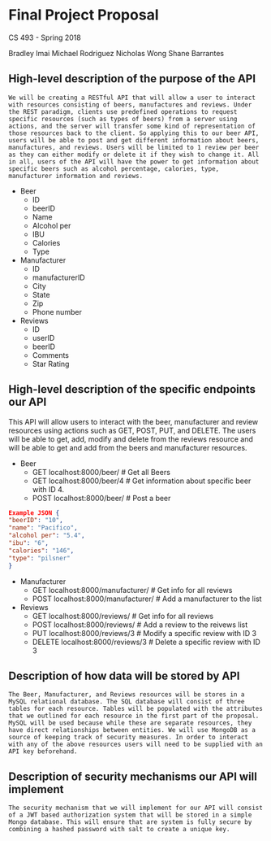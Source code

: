 # Final Project Proposal
		
CS 493 - Spring 2018

Bradley Imai
Michael Rodriguez
Nicholas Wong
Shane Barrantes 
					
## High-level description of the purpose of the API
 	We will be creating a RESTful API that will allow a user to interact with resources consisting of beers, manufactures and reviews. Under the REST paradigm, clients use predefined operations to request specific resources (such as types of beers) from a server using actions, and the server will transfer some kind of representation of those resources back to the client. So applying this to our beer API, users will be able to post and get different information about beers, manufactures, and reviews. Users will be limited to 1 review per beer as they can either modify or delete it if they wish to change it. All in all, users of the API will have the power to get information about specific beers such as alcohol percentage, calories, type, manufacturer information and reviews. 

* Beer 
  * ID
  * beerID
  * Name 
  * Alcohol per
  * IBU
  * Calories 
  * Type 
* Manufacturer
  * ID
  * manufacturerID 
  * City
  * State
  * Zip
  * Phone number
* Reviews 
  * ID
  * userID
  * beerID
  * Comments 
  * Star Rating

## High-level description of the specific endpoints our API 
This API will allow users to interact with the beer, manufacturer and review resources using actions such as GET, POST, PUT, and DELETE. The users will be able to get, add, modify and delete from the reviews resource and will be able to get and add from the beers and manufacturer resources. 

* Beer
  * GET localhost:8000/beer/     # Get all Beers
  * GET localhost:8000/beer/4   # Get information about specific beer with ID 4.
  * POST localhost:8000/beer/   # Post a beer
```JSON
Example JSON {
"beerID": "10",
"name": "Pacifico",
"alcohol per": "5.4",
"ibu": "6",
"calories": "146", 
"type": "pilsner"
}
```

* Manufacturer 
  * GET  localhost:8000/manufacturer/		# Get info for all reviews
  * POST localhost:8000/manufacturer/		# Add a manufacturer to the list
* Reviews
  * GET localhost:8000/reviews/		# Get info for all reviews
  * POST localhost:8000/reviews/	# Add a review to the reivews list
  * PUT localhost:8000/reviews/3	# Modify a specific review with ID 3
  * DELETE localhost:8000/reviews/3	# Delete a specific review with ID 3


## Description of how data will be stored by API
	The Beer, Manufacturer, and Reviews resources will be stores in a MySQL relational database. The SQL database will consist of three tables for each resource. Tables will be populated with the attributes that we outlined for each resource in the first part of the proposal. MySQL will be used because while these are separate resources, they have direct relationships between entities. We will use MongoDB as a source of keeping track of security measures. In order to interact with any of the above resources users will need to be supplied with an API key beforehand.

## Description of security mechanisms our API will implement
	The security mechanism that we will implement for our API will consist of a JWT based authorization system that will be stored in a simple Mongo database. This will ensure that are system is fully secure by combining a hashed password with salt to create a unique key. 
